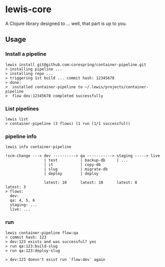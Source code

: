# lewis-core

A Clojure library designed to ... well, that part is up to you.

## Usage

### Install a pipeline

    lewis install git@github.com:corespring/container-pipeline.git
    > installing pipeline ...
    > installing repo ...
    > triggering 1st build ... commit hash: 12345678
    > done:
    >  installed container-pipeline to ~/.lewis/projects/container-pipeline
    >  flow dev:12345678 completed successfully

### List pipelines

    lewis list
    > container-pipeline (3 flows) (1 run (1/1 successful))

### pipeline info

    lewis info container-pipeline

    !scm-change ---> dev ----------> qa -----------> staging -----> live
                     | test          | backup-db     | ...
                     | it            | copy-db
                     | slug          | migrate-db
                     | deploy        | deploy

                     latest: 10      latest: 10      latest: 8      latest: 3
    > flows:
      dev:
      qa: 4, 5, 6
      staging: ...
      live: ...

### run

    lewis container-pipeline flow:qa
    > commit hash: 123
    > dev:123 exists and was successful? yes
    > run qa:123:build-slug
    > run qa:123:deploy-slug

    > dev:123 doesn't exist run `flow:dev` again
